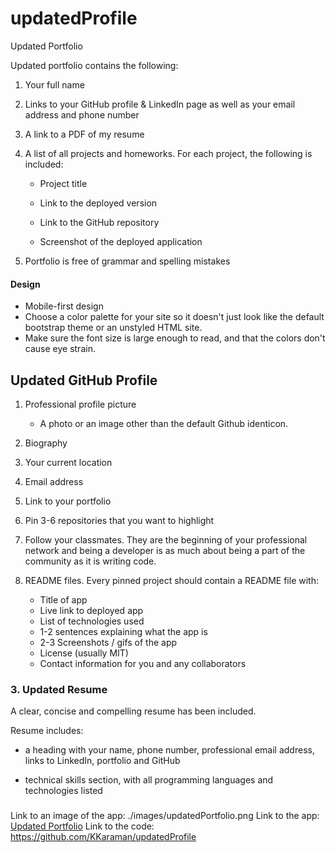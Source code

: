 # updatedProfile

Updated Portfolio

Updated portfolio contains the following:

1. Your full name

2. Links to your GitHub profile & LinkedIn page as well as your email address and phone number

3. A link to a PDF of my resume

4. A list of all projects and homeworks. For each project, the following is included:

    * Project title

    * Link to the deployed version

    * Link to the GitHub repository

    * Screenshot of the deployed application

5. Portfolio is free of grammar and spelling mistakes

#### Design

* Mobile-first design
* Choose a color palette for your site so it doesn't just look like the default bootstrap theme or an unstyled HTML site.
* Make sure the font size is large enough to read, and that the colors don't cause eye strain.

## Updated GitHub Profile

1. Professional profile picture

   * A photo or an image other than the default Github identicon.

2. Biography

3. Your current location

4. Email address

5. Link to your portfolio

6. Pin 3-6 repositories that you want to highlight

7. Follow your classmates. They are the beginning of your professional network and being a developer is as much about being a part of the community as it is writing code.

8. README files. Every pinned project should contain a README file with:

   * Title of app
   * Live link to deployed app
   * List of technologies used
   * 1-2 sentences explaining what the app is
   * 2-3 Screenshots / gifs of the app
   * License (usually MIT)
   * Contact information for you and any collaborators


### 3. Updated Resume

A clear, concise and compelling resume has been included.

Resume includes:

* a heading with your name, phone number, professional email address, links to LinkedIn, portfolio and GitHub

* technical skills section, with all programming languages and technologies listed

### 


Link to an image of the app: ./images/updatedPortfolio.png
Link to the app: [Updated Portfolio](https://kkaraman.github.io/updatedProfile/)
Link to the code: https://github.com/KKaraman/updatedProfile

